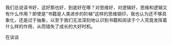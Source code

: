 我们总说读书好，这好那也好，到底好在哪？对思维好，对逻辑好，思维和逻辑又有什么作用？即使是“书籍是人类进步的阶梯”这样的思维钢印，我也认为还不够具象化，还是过于抽象，以至于我们无法深刻地认识到书籍和阅读于个人究竟发挥着什么样的作用，从而错失了成长的大好时机。

在谈谈
